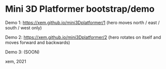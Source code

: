 Mini 3D Platformer bootstrap/demo
===

Demo 1: https://xem.github.io/mini3Dplatformer/1 (hero moves north / east / south / west only)

Demo 2: https://xem.github.io/mini3Dplatformer/2 (hero rotates on itself and moves forward and backwards)

Demo 3: (SOON)

xem, 2021
